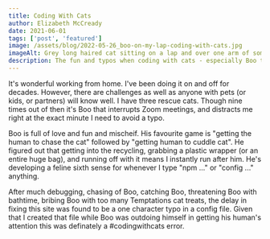 ```yaml
---
title: Coding With Cats
author: Elizabeth McCready
date: 2021-06-01
tags: ['post', 'featured']
image: /assets/blog/2022-05-26_boo-on-my-lap-coding-with-cats.jpg
imageAlt: Grey long haired cat sitting on a lap and over one arm of someone trying to type on a keyboard.
description: The fun and typos when coding with cats - especially Boo the cat.
---
```

It's wonderful working from home. I've been doing it on and off for decades. However, there are challenges as well as anyone with pets (or kids, or partners) will know well. I have three rescue cats. Though nine times out of then it's Boo that interrupts Zoom meetings, and distracts me right at the exact minute I need to avoid a typo. 

Boo is full of love and fun and mischeif. His favourite game is "getting the human to chase the cat" followed by "getting human to cuddle cat". He figured out that getting into the recycling, grabbing a plastic wrapper (or an entire huge bag), and running off with it means I instantly run after him. He's developing a feline sixth sense for whenever I type "npm ..." or "config ..." anything.

After much debugging, chasing of Boo, catching Boo, threatening Boo with bathtime, bribing Boo with too many Temptations cat treats, the delay in fixing this site was found to be a one character typo in a config file. Given that I created that file while Boo was outdoing himself in getting his human's attention this was definately a #codingwithcats error.
